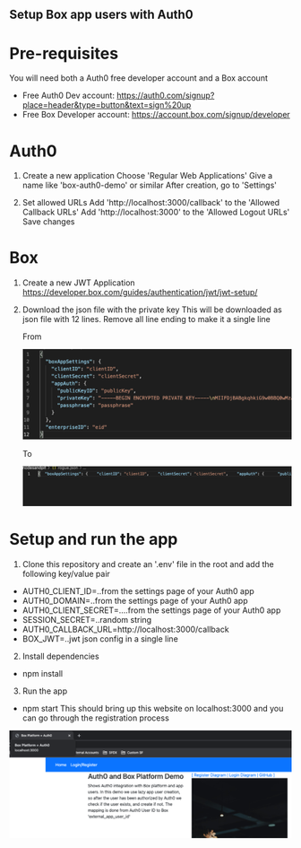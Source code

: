 ## Setup Box app users with Auth0

# Pre-requisites
You will need both a Auth0 free developer account and a Box account
- Free Auth0 Dev account: https://auth0.com/signup?place=header&type=button&text=sign%20up
- Free Box Developer account: https://account.box.com/signup/developer

# Auth0

1. Create a new application
  Choose 'Regular Web Applications'
  Give a name like 'box-auth0-demo' or similar
  After creation, go to 'Settings'

2. Set allowed URLs
  Add 'http://localhost:3000/callback' to the 'Allowed Callback URLs'
  Add 'http://localhost:3000' to the 'Allowed Logout URLs'
  Save changes

# Box

1. Create a new JWT Application https://developer.box.com/guides/authentication/jwt/jwt-setup/
2. Download the json file with the private key
   This will be downloaded as json file with 12 lines. Remove all line ending to make it a single line
  
    From

    ![multi](/images/multi.png)
    
    To
    
    ![single](/images/single.png)

# Setup and run the app

1. Clone this repository and create an '.env' file in the root and add the following key/value pair
  -  AUTH0_CLIENT_ID=..from the settings page of your Auth0 app
  -  AUTH0_DOMAIN=..from the settings page of your Auth0 app
  -  AUTH0_CLIENT_SECRET=....from the settings page of your Auth0 app
  -  SESSION_SECRET=..random string 
  -  AUTH0_CALLBACK_URL=http://localhost:3000/callback
  -  BOX_JWT=..jwt json config in a single line

2. Install dependencies
  - npm install

3. Run the app
  - npm start
  This should bring up this website on localhost:3000 and you can go through the registration process
  
  ![screen](/images/screen.png)


